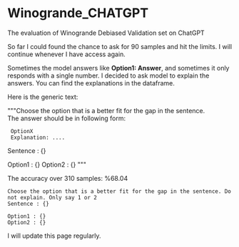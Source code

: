 # Winogrande_CHATGPT
The evaluation of Winogrande Debiased Validation set on ChatGPT

So far I could found the chance to ask for 90 samples and hit the limits. I will continue whenever I have access again.

Sometimes the model answers like **Option1: Answer**, and sometimes it only responds with a single number.
I decided to ask model to explain the answers. You can find the explanations in the dataframe.

Here is the generic text:

"""Choose the option that is a better fit for the gap in the sentence.\
 The answer should be in following form:
```
 OptionX
 Explanation: ....
```
Sentence : {}
    
Option1 : {}
Option2 : {}
"""

The accuracy over 310 samples: %68.04


```
Choose the option that is a better fit for the gap in the sentence. Do not explain. Only say 1 or 2
Sentence : {}
    
Option1 : {}
Option2 : {}
```
I will update this page regularly.